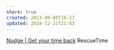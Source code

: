 ```yaml
---
share: true
created: 2023-09-05T16:17
updated: 2024-12-21T21:03
---
```

[Nudge | Get your time back](https://nudgeware.io/)
RescueTime 